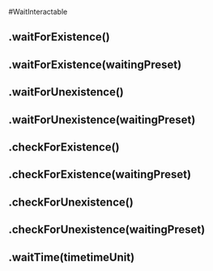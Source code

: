 #WaitInteractable
## .waitForExistence()


## .waitForExistence(waitingPreset)


## .waitForUnexistence()


## .waitForUnexistence(waitingPreset)


## .checkForExistence()


## .checkForExistence(waitingPreset)


## .checkForUnexistence()


## .checkForUnexistence(waitingPreset)


## .waitTime(timetimeUnit)

